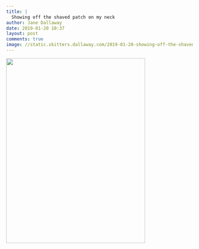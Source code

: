 ```yaml
---
title: |
  Showing off the shaved patch on my neck
author: Jane Dallaway
date: 2019-01-20 10:37
layout: post
comments: true
image: //static.skitters.dallaway.com/2019-01-20-showing-off-the-shaved-patch-on-my-neck-thumb-1-IMG-0326.JPG
---
```


<div>
        <a href="//static.skitters.dallaway.com/2019-01-20-showing-off-the-shaved-patch-on-my-neck-fullsize-1-IMG-0326.JPG">
          <img src="//static.skitters.dallaway.com/2019-01-20-showing-off-the-shaved-patch-on-my-neck-thumb-1-IMG-0326.JPG" width="375" height="500"/>
        </a>
      </div>


  
      